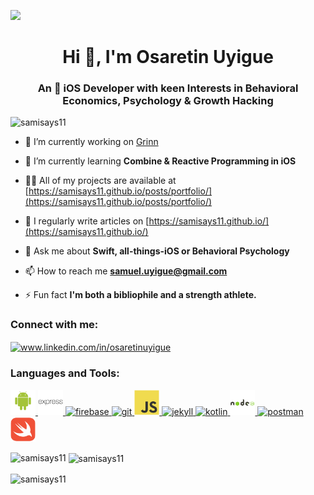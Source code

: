 ![](https://upload.wikimedia.org/wikipedia/commons/thumb/9/94/Apple_Developer_brandmark.svg/1280px-Apple_Developer_brandmark.svg.png)
<h1 align="center">Hi 👋, I'm Osaretin Uyigue</h1>
<h3 align="center">An  iOS Developer with keen Interests in Behavioral Economics, Psychology & Growth Hacking</h3>

<p align="left"> <img src="https://komarev.com/ghpvc/?username=samisays11&label=Profile%20views&color=0e75b6&style=flat" alt="samisays11" /> </p>

- 🔭 I’m currently working on [Grinn](https://samisays11.github.io/posts/porfolio-grinn/)

- 🌱 I’m currently learning **Combine & Reactive Programming in iOS**

- 👨‍💻 All of my projects are available at [https://samisays11.github.io/posts/portfolio/](https://samisays11.github.io/posts/portfolio/)

- 📝 I regularly write articles on [https://samisays11.github.io/](https://samisays11.github.io/)

- 💬 Ask me about **Swift, all-things-iOS or Behavioral Psychology**

- 📫 How to reach me **samuel.uyigue@gmail.com**

- ⚡ Fun fact **I'm both a bibliophile and a strength athlete.**

<h3 align="left">Connect with me:</h3>
<p align="left">
<a href="https://linkedin.com/in/www.linkedin.com/in/osaretinuyigue" target="blank"><img align="center" src="https://raw.githubusercontent.com/rahuldkjain/github-profile-readme-generator/master/src/images/icons/Social/linked-in-alt.svg" alt="www.linkedin.com/in/osaretinuyigue" height="30" width="40" /></a>
</p>

<h3 align="left">Languages and Tools:</h3>
<p align="left"> <a href="https://developer.android.com" target="_blank" rel="noreferrer"> <img src="https://raw.githubusercontent.com/devicons/devicon/master/icons/android/android-original-wordmark.svg" alt="android" width="40" height="40"/> </a> <a href="https://expressjs.com" target="_blank" rel="noreferrer"> <img src="https://raw.githubusercontent.com/devicons/devicon/master/icons/express/express-original-wordmark.svg" alt="express" width="40" height="40"/> </a> <a href="https://firebase.google.com/" target="_blank" rel="noreferrer"> <img src="https://www.vectorlogo.zone/logos/firebase/firebase-icon.svg" alt="firebase" width="40" height="40"/> </a> <a href="https://git-scm.com/" target="_blank" rel="noreferrer"> <img src="https://www.vectorlogo.zone/logos/git-scm/git-scm-icon.svg" alt="git" width="40" height="40"/> </a> <a href="https://developer.mozilla.org/en-US/docs/Web/JavaScript" target="_blank" rel="noreferrer"> <img src="https://raw.githubusercontent.com/devicons/devicon/master/icons/javascript/javascript-original.svg" alt="javascript" width="40" height="40"/> </a> <a href="https://jekyllrb.com/" target="_blank" rel="noreferrer"> <img src="https://www.vectorlogo.zone/logos/jekyllrb/jekyllrb-icon.svg" alt="jekyll" width="40" height="40"/> </a> <a href="https://kotlinlang.org" target="_blank" rel="noreferrer"> <img src="https://www.vectorlogo.zone/logos/kotlinlang/kotlinlang-icon.svg" alt="kotlin" width="40" height="40"/> </a> <a href="https://nodejs.org" target="_blank" rel="noreferrer"> <img src="https://raw.githubusercontent.com/devicons/devicon/master/icons/nodejs/nodejs-original-wordmark.svg" alt="nodejs" width="40" height="40"/> </a> <a href="https://postman.com" target="_blank" rel="noreferrer"> <img src="https://www.vectorlogo.zone/logos/getpostman/getpostman-icon.svg" alt="postman" width="40" height="40"/> </a> <a href="https://developer.apple.com/swift/" target="_blank" rel="noreferrer"> <img src="https://raw.githubusercontent.com/devicons/devicon/master/icons/swift/swift-original.svg" alt="swift" width="40" height="40"/> </a> </p>

<p><img align="left" src="https://github-readme-stats.vercel.app/api/top-langs?username=samisays11&show_icons=true&locale=en&layout=compact" alt="samisays11" /></p>

<p>&nbsp;<img align="center" src="https://github-readme-stats.vercel.app/api?username=samisays11&show_icons=true&locale=en" alt="samisays11" /></p>

<p><img align="center" src="https://github-readme-streak-stats.herokuapp.com/?user=samisays11&" alt="samisays11" /></p>
